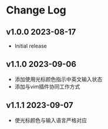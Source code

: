 # Change Log
## v1.0.0   2023-08-17
- Initial release
  
## v1.1.0   2023-09-06
- 添加使用光标颜色指示中英文输入状态
- 添加与vim插件协同工作方式

## v1.1.1   2023-09-07
- 使光标颜色与输入语言严格对应